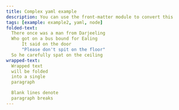 ```yaml
---
title: Complex yaml example
description: You can use the front-matter module to convert this
tags: [example: example2, yaml, node]
folded-text: 
  There once was a man from Darjeeling
  Who got on a bus bound for Ealing
      It said on the door
      "Please don't spit on the floor"
  So he carefully spat on the ceiling
wrapped-text: 
  Wrapped text
  will be folded
  into a single
  paragraph

  Blank lines denote
  paragraph breaks
---
```


